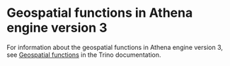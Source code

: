 # Geospatial functions in Athena engine version 3<a name="geospatial-functions-v3"></a>

For information about the geospatial functions in Athena engine version 3, see [Geospatial functions](https://trino.io/docs/current/functions/geospatial.html) in the Trino documentation\.